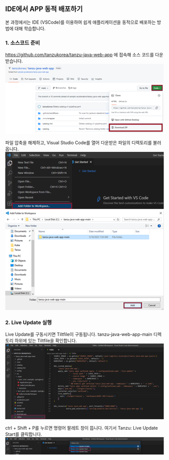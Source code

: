 ## IDE에서 APP 동적 배포하기
본 과정에서는 IDE (VSCode)를 이용하여 쉽게 애플리케이션을 동적으로 배포하는 방법에 대해 학습합니다.

### 1. 소스코드 준비
https://github.com/tanzukorea/tanzu-java-web-app 에 접속해 소스 코드를 다운받습니다.
![](../images/deploy_ide_01.png)

파일 압축을 해제하고, Visual Studio Code를 열어 다운받은 파일의 디렉토리를 불러옵니다.
![](../images/deploy_ide_02.png)
![](../images/deploy_ide_03.png)

### 2. Live Update 실행
Live Update를 구동시키면 Tiltfile이 구동됩니다. tanzu-java-web-app-main 디렉토리 하위에 있는 Tiltfile을 확인합니다.
![](../images/deploy_ide_04.png)

ctrl + Shift + P를 누르면 명령어 팔레트 창이 뜹니다. 여기서 Tanzu: Live Update Start를 클릭합니다.
![](../images/deploy_ide_05.png)

